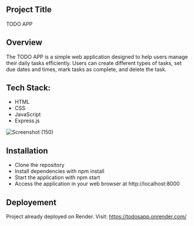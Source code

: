 ## Project Title
TODO APP

## Overview
The TODO APP is a simple web application designed to help users manage their daily tasks efficiently. Users can create different types of tasks, set due dates and times, mark tasks as complete, and delete the task.

## Tech Stack:
- HTML
- CSS
- JavaScript
- Express.js

![Screenshot (150)](https://user-images.githubusercontent.com/114811573/220102101-956702c1-81d5-4484-94bd-2044a47479e7.png)

## Installation
- Clone the repository
- Install dependencies with npm install
- Start the application with npm start
- Access the application in your web browser at http://localhost:8000

## Deployement
Project already deployed on Render. Visit: https://todosapp.onrender.com/


